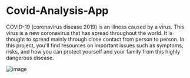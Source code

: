 # Covid-Analysis-App

COVID-19 (coronavirus disease 2019) is an illness caused by a virus. This virus is a new coronavirus that has spread throughout the world. It is thought to spread mainly through close contact from person to person. In this project, you'll find resources on important issues such as symptoms, risks, and how you can protect yourself and your family from this highly dangerous disease. 

![image](https://user-images.githubusercontent.com/89973266/140017708-70b05e0b-17d7-4793-88c9-57c18d8dff06.png)


